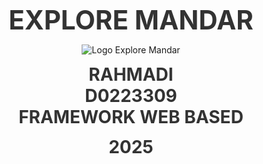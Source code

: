 <!DOCTYPE html>
<html lang="id">
<head>

</head>
<body>

  <!-- Sampul -->
  <div style="height:100vh; display:flex; flex-direction:column; justify-content:center; align-items:center; text-align:center;">
    <h2 style="margin:0; font-size:3em; color:#333;">EXPLORE MANDAR</h2>
    <img src="img/th.jpg" alt="Logo Explore Mandar"
         style="display:block; margin:1em auto; max-width:80%; height:auto;" />
    <h2 style="margin:0; font-size:2em; color:#333;">RAHMADI</h2>
    <h2 style="margin:0; font-size:2em; color:#333;">D0223309</h2>
    <h2 style="margin:0; font-size:2em; color:#333;">FRAMEWORK WEB BASED</h2>
    <h2 style="margin-top:0.5em; font-size:2em; color:#333;">2025</h2>
  </div>

  <hr>

  <!-- Role & Fitur -->
  <h2>Role</h2>

  <h2>1. Admin</h2>
  <p><strong>Tugas:</strong> Mengelola pengguna, manajemen sistem.</p>
  <h3>Fitur Admin:</h3>
  <ul>
    <li>Dashboard Admin</li>
    <li>Kelola Pengguna (tambah, lihat, edit, hapus user)</li>
    <li>Lihat Data Kategori (opsional untuk pengawasan)</li>
    <li>Lihat Data Produk (opsional untuk pengawasan)</li>
    <li>Lihat Data Pesanan (opsional)</li>
    <li>Lihat Laporan Pembayaran (opsional)</li>
    <li>Lihat Ulasan & Verifikasi (opsional)</li>
    <li>Lihat Wisata (opsional)</li>
  </ul>
  <h3>Tabel yang Dikelola:</h3>
  <ul>
    <li><code>users</code> – tambah, ubah, lihat, hapus user</li>
    <li><em>(opsional)</em> <code>produk</code>, <code>pesanan</code>, <code>pembayaran</code>, <code>ulasan</code>, <code>kategori</code>, <code>wisata</code></li>
  </ul>

  <hr>

  <h2>2. Kreator (Penjual)</h2>
  <p><strong>Fitur:</strong> Mengelola produk, melihat & verifikasi pesanan & pembayaran, serta mengelola wisata.</p>
  <h3>Menu Kreator:</h3>
  <ul>
    <li>Dashboard Kreator</li>
    <li>Kelola Produk (tambah, lihat, edit, hapus)</li>
    <li>Kelola Wisata (tambah, lihat, edit, hapus)</li>
    <li>Lihat Pesanan Masuk</li>
    <li>Verifikasi Pembayaran</li>
    <li>Lihat Ulasan Produk</li>
    <li><em>(opsional)</em> Kelola Kategori</li>
  </ul>
  <h3>Tabel yang Dikelola:</h3>
  <ul>
    <li><code>produk</code> – buat produk, ubah stok</li>
    <li><code>wisata</code> – kelola wisata</li>
    <li><code>kategori</code> – kelola kategori</li>
    <li><code>pembayaran</code> – ubah status pembayaran</li>
    <li><code>ulasan</code> – verifikasi ulasan</li>
  </ul>

  <hr>

  <h2>3. Pembeli (User biasa)</h2>
  <p><strong>Tugas:</strong> Melihat produk, pesan, unggah bukti pembayaran, beri ulasan.</p>
  <h3>Menu Pembeli:</h3>
  <ul>
    <li>Dashboard Pembeli</li>
    <li>Lihat Produk</li>
    <li>Tambah ke Keranjang</li>
    <li>Checkout & Buat Pesanan</li>
    <li>Upload Bukti Pembayaran</li>
    <li>Lihat Status Pembayaran</li>
    <li>Tulis Ulasan</li>
  </ul>
  <h3>Tabel yang Dikelola:</h3>
  <ul>
    <li><code>keranjang</code> – tambah produk ke keranjang</li>
    <li><code>pesanan</code> – buat pesanan, cek status</li>
    <li><code>ulasan</code> – tulis ulasan produk</li>
  </ul>

  <hr>

  <!-- Struktur Tabel -->
  <h3>Table: users</h3>
  <table border='1'>
    <thead>
      <tr><th>Field</th><th>Tipe Data</th><th>Keterangan</th></tr>
    </thead>
    <tbody>
      <tr><td>id</td><td>bigint</td><td>Primary Key</td></tr>
      <tr><td>name</td><td>string</td><td>Nama pengguna</td></tr>
      <tr><td>email</td><td>string (unique)</td><td>Email pengguna</td></tr>
      <tr><td>email_verified_at</td><td>timestamp</td><td>Verifikasi email</td></tr>
      <tr><td>password</td><td>string</td><td>Hash bcrypt</td></tr>
      <tr><td>role</td><td>enum</td><td>admin, kreator, pembeli</td></tr>
      <tr><td>alamat</td><td>string</td><td>Alamat</td></tr>
      <tr><td>nomor_telepon</td><td>string</td><td>Telepon</td></tr>
      <tr><td>remember_token</td><td>string</td><td>Token sesi</td></tr>
      <tr><td>timestamps</td><td>timestamp</td><td>created_at & updated_at</td></tr>
    </tbody>
  </table>

  <h3>Table: kategori</h3>
  <table border='1'>
    <thead>
      <tr><th>Field</th><th>Tipe Data</th><th>Keterangan</th></tr>
    </thead>
    <tbody>
      <tr><td>id</td><td>bigint</td><td>Primary Key</td></tr>
      <tr><td>nama</td><td>string</td><td>Nama kategori</td></tr>
      <tr><td>timestamps</td><td>timestamp</td><td>created_at & updated_at</td></tr>
    </tbody>
  </table>

  <h3>Table: produk</h3>
  <table border='1'>
    <thead>
      <tr><th>Field</th><th>Tipe Data</th><th>Keterangan</th></tr>
    </thead>
    <tbody>
      <tr><td>id</td><td>bigint</td><td>Primary Key</td></tr>
      <tr><td>nama</td><td>string</td><td>Nama produk</td></tr>
      <tr><td>harga</td><td>integer</td><td>Harga</td></tr>
      <tr><td>deskripsi</td><td>text</td><td>Deskripsi</td></tr>
      <tr><td>kategori_id</td><td>foreignId</td><td>Relasi kategori</td></tr>
      <tr><td>gambar</td><td>string</td><td>Path gambar</td></tr>
      <tr><td>stok</td><td>integer</td><td>Stok default 0</td></tr>
      <tr><td>timestamps</td><td>timestamp</td><td>created_at & updated_at</td></tr>
    </tbody>
  </table>

  <h3>Table: pesanan</h3>
  <table border='1'>
    <thead>
      <tr><th>Field</th><th>Tipe Data</th><th>Keterangan</th></tr>
    </thead>
    <tbody>
      <tr><td>id</td><td>bigint</td><td>Primary Key</td></tr>
      <tr><td>user_id</td><td>foreignId</td><td>Relasi users</td></tr>
      <tr><td>produk_id</td><td>foreignId</td><td>Relasi produk</td></tr>
      <tr><td>jumlah</td><td>integer</td><td>Jumlah item</td></tr>
      <tr><td>total_harga</td><td>integer</td><td>Total harga</td></tr>
      <tr><td>status</td><td>string</td><td>Status pesanan</td></tr>
      <tr><td>status_pembayaran</td><td>string</td><td>Belum/Sudah dibayar</td></tr>
      <tr><td>timestamps</td><td>timestamp</td><td>created_at & updated_at</td></tr>
    </tbody>
  </table>

  <h3>Table: detail_pesanan</h3>
  <table border='1'>
    <thead>
      <tr><th>Field</th><th>Tipe Data</th><th>Keterangan</th></tr>
    </thead>
    <tbody>
      <tr><td>id</td><td>bigint</td><td>Primary Key</td></tr>
      <tr><td>pesanan_id</td><td>foreignId</td><td>Relasi pesanan</td></tr>
      <tr><td>produk_id</td><td>foreignId</td><td>Relasi produk</td></tr>
      <tr><td>jumlah</td><td>integer</td><td>Jumlah</td></tr>
      <tr><td>sub_total</td><td>integer</td><td>Harga × jumlah</td></tr>
      <tr><td>timestamps</td><td>timestamp</td><td>created_at & updated_at</td></tr>
    </tbody>
  </table>

  <h3>Table: pembayaran</h3>
  <table border='1'>
    <thead>
      <tr><th>Field</th><th>Tipe Data</th><th>Keterangan</th></tr>
    </thead>
    <tbody>
      <tr><td>id</td><td>bigint</td><td>Primary Key</td></tr>
      <tr><td>pesanan_id</td><td>foreignId</td><td>Relasi pesanan</td></tr>
      <tr><td>nama_penerima</td><td>string</td><td>Nama penerima</td></tr>
      <tr><td>alamat_pengiriman</td><td>string</td><td>Alamat tujuan</td></tr>
      <tr><td>nomor_telepon</td><td>string</td><td>No HP</td></tr>
      <tr><td>catatan</td><td>string</td><td>Catatan (nullable)</td></tr>
      <tr><td>bukti_pembayaran</td><td>string</td><td>Path file (nullable)</td></tr>
      <tr><td>status</td><td>enum</td><td>menunggu/disetujui/ditolak</td></tr>
      <tr><td>timestamps</td><td>timestamp</td><td>created_at & updated_at</td></tr>
    </tbody>
  </table>

  <h3>Table: ulasan</h3>
  <table border='1'>
    <thead>
      <tr><th>Field</th><th>Tipe Data</th><th>Keterangan</th></tr>
    </thead>
    <tbody>
      <tr><td>id</td><td>bigint</td><td>Primary Key</td></tr>
      <tr><td>produk_id</td><td>foreignId</td><td>Relasi produk</td></tr>
      <tr><td>user_id</td><td>foreignId</td><td>Relasi user</td></tr>
      <tr><td>isi</td><td>text</td><td>Isi ulasan</td></tr>
      <tr><td>rating</td><td>tinyint</td><td>1–5</td></tr>
      <tr><td>verifikasi</td><td>boolean</td><td>True/False</td></tr>
      <tr><td>timestamps</td><td>timestamp</td><td>created_at & updated_at</td></tr>
    </tbody>
  </table>

  <h3>Table: wisata</h3>
  <table border='1'>
    <thead>
      <tr><th>Field</th><th>Tipe Data</th><th>Keterangan</th></tr>
    </thead>
    <tbody>
      <tr><td>id</td><td>bigint</td><td>Primary Key</td></tr>
      <tr><td>nama</td><td>string</td><td>Nama wisata</td></tr>
      <tr><td>deskripsi</td><td>text</td><td>Deskripsi</td></tr>
      <tr><td>lokasi</td><td>string</td><td>Alamat</td></tr>
      <tr><td>gambar</td><td>string</td><td>Path (nullable)</td></tr>
      <tr><td>timestamps</td><td>timestamp</td><td>created_at & updated_at</td></tr>
    </tbody>
  </table>

  <h3>Table: galeri</h3>
  <table border='1'>
    <thead>
      <tr><th>Field</th><th>Tipe Data</th><th>Keterangan</th></tr>
    </thead>
    <tbody>
      <tr><td>id</td><td>bigint</td><td>Primary Key</td></tr>
      <tr><td>judul</td><td>string</td><td>Judul gambar</td></tr>
      <tr><td>path_gambar</td><td>string</td><td>Path file</td></tr>
      <tr><td>wisata_id</td><td>foreignId</td><td>Relasi wisata (nullable)</td></tr>
      <tr><td>timestamps</td><td>timestamp</td><td>created_at & updated_at</td></tr>
    </tbody>
  </table>

  <h3>Table: keranjang</h3>
  <table border='1'>
    <thead>
      <tr><th>Field</th><th>Tipe Data</th><th>Keterangan</th></tr>
    </thead>
    <tbody>
      <tr><td>id</td><td>bigint</td><td>Primary Key</td></tr>
      <tr><td>user_id</td><td>foreignId</td><td>Relasi user</td></tr>
      <tr><td>produk_id</td><td>foreignId</td><td>Relasi produk</td></tr>
      <tr><td>jumlah</td><td>integer</td><td>Jumlah</td></tr>
      <tr><td>timestamps</td><td>timestamp</td><td>created_at & updated_at</td></tr>
    </tbody>
  </table>

  <!-- Relasi -->
  <h1>Relasi Antar Tabel dan Jenis Relasi</h1>
  <h2>Tabel Relasi dan Jenisnya</h2>
  <table border='1'>
    <thead>
      <tr><th>Relasi</th><th>Tabel A</th><th>Tabel B</th><th>Jenis Relasi</th><th>Keterangan</th></tr>
    </thead>
    <tbody>
      <tr><td>users → pesanan</td><td>users</td><td>pesanan</td><td>One to Many</td><td>1 user bisa membuat banyak pesanan</td></tr>
      <tr><td>users → keranjang</td><td>users</td><td>keranjang</td><td>One to Many</td><td>1 user bisa memiliki banyak item</td></tr>
      <tr><td>users → ulasan</td><td>users</td><td>ulasan</td><td>One to Many</td><td>1 user bisa memberi banyak ulasan</td></tr>
      <tr><td>produk → keranjang</td><td>produk</td><td>keranjang</td><td>One to Many</td><td>1 produk bisa masuk banyak keranjang</td></tr>
      <tr><td>produk → ulasan</td><td>produk</td><td>ulasan</td><td>One to Many</td><td>1 produk punya banyak ulasan</td></tr>
      <tr><td>produk → kategori</td><td>produk</td><td>kategori</td><td>Many to One</td><td>Banyak produk di 1 kategori</td></tr>
      <tr><td>kategori → produk</td><td>kategori</td><td>produk</td><td>One to Many</td><td>1 kategori punya banyak produk</td></tr>
      <tr><td>pesanan → detail_pesanan</td><td>pesanan</td><td>detail_pesanan</td><td>One to Many</td><td>1 pesanan punya banyak detail</td></tr>
      <tr><td>pesanan → pembayaran</td><td>pesanan</td><td>pembayaran</td><td>One to One</td><td>1 pesanan punya 1 pembayaran</td></tr>
      <tr><td>detail_pesanan → produk</td><td>detail_pesanan</td><td>produk</td><td>Many to One</td><td>detail merujuk 1 produk</td></tr>
      <tr><td>wisata → galeri</td><td>wisata</td><td>galeri</td><td>One to Many</td><td>1 wisata punya banyak galeri</td></tr>
      <tr><td>galeri → wisata</td><td>galeri</td><td>wisata</td><td>Many to One</td><td>galeri milik 1 wisata</td></tr>
    </tbody>
  </table>
  
  <h2>Relasi Many to Many (via Pivot)</h2>
  <table border='1'>
    <thead>
      <tr><th>Tabel A</th><th>Pivot</th><th>Tabel B</th><th>Kolom Tambahan</th><th>Jenis Relasi</th></tr>
    </thead>
    <tbody>
      <tr><td>pesanan</td><td>detail_pesanan</td><td>produk</td><td>jumlah, sub_total</td><td>Many to Many</td></tr>
    </tbody>
  </table>

</body>
</html>
